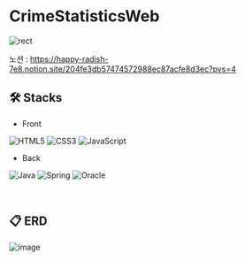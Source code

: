 # CrimeStatisticsWeb

![rect](https://capsule-render.vercel.app/api?type=rect&color=gradient&text=%20%20CSW%20%20&fontAlign=30&fontSize=30&textBg=true&desc=Crime%20Security%20Web&descAlign=60&descAlignY=50)

노션 : https://happy-radish-7e8.notion.site/204fe3db57474572988ec87acfe8d3ec?pvs=4

## 🛠 Stacks

- Front
  
![HTML5](https://img.shields.io/badge/html5-E34F26?style=for-the-badge&logo=html5&logoColor=white)
![CSS3](https://img.shields.io/badge/CSS3-1572B6?style=for-the-badge&logo=CSS3&logoColor=white)
![JavaScript](https://img.shields.io/badge/JavaScript-F7DF1E?style=for-the-badge&logo=JavaScript&logoColor=white)

- Back
  
![Java](https://img.shields.io/badge/Java-007396.svg?&style=for-the-badge&logo=Java&logoColor=white)
![Spring](https://img.shields.io/badge/Spring-6DB33F.svg?&style=for-the-badge&logo=Spring&logoColor=white)
![Oracle](https://img.shields.io/badge/Oracle-F80000.svg?&style=for-the-badge&logo=Oracle&logoColor=white)

<br>

## 📋 ERD
![image](https://github.com/kimm9803/CrimeSecurityWeb/assets/118273341/5207ae9d-f140-4db7-998e-09dba0ffb2ea)
